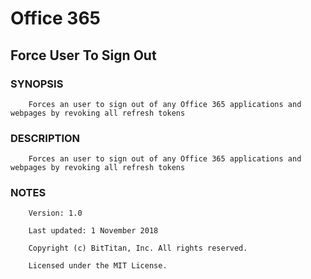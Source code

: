 # Office 365
## Force User To Sign Out
### SYNOPSIS
```
    Forces an user to sign out of any Office 365 applications and webpages by revoking all refresh tokens
```
### DESCRIPTION
```
    Forces an user to sign out of any Office 365 applications and webpages by revoking all refresh tokens
```
### NOTES
```
    Version: 1.0
    Last updated: 1 November 2018
    Copyright (c) BitTitan, Inc. All rights reserved.
    Licensed under the MIT License.
```

